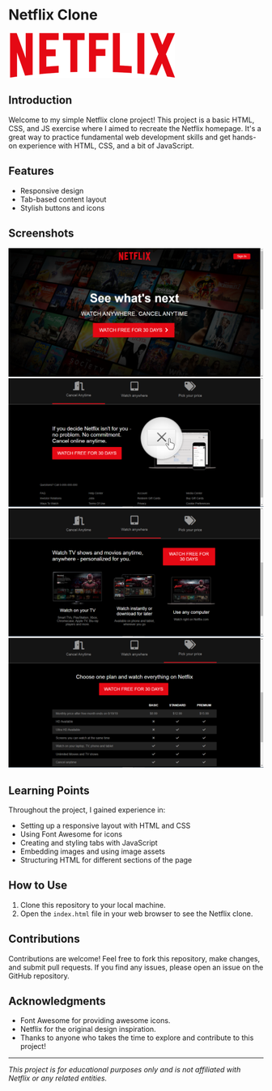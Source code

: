 # Netflix Clone

![Netflix Clone Logo](img/logo.png)

## Introduction

Welcome to my simple Netflix clone project! This project is a basic HTML, CSS, and JS exercise where I aimed to recreate the Netflix homepage. It's a great way to practice fundamental web development skills and get hands-on experience with HTML, CSS, and a bit of JavaScript.

## Features

- Responsive design
- Tab-based content layout
- Stylish buttons and icons

## Screenshots

![Screenshot 1](git_img/main.png)
![Screenshot 2](git_img/sub1.png)
![Screenshot 3](git_img/sub2.png)
![Screenshot 3](git_img/sub3.png)

## Learning Points

Throughout the project, I gained experience in:

- Setting up a responsive layout with HTML and CSS
- Using Font Awesome for icons
- Creating and styling tabs with JavaScript
- Embedding images and using image assets
- Structuring HTML for different sections of the page

## How to Use

1. Clone this repository to your local machine.
2. Open the `index.html` file in your web browser to see the Netflix clone.

## Contributions

Contributions are welcome! Feel free to fork this repository, make changes, and submit pull requests. If you find any issues, please open an issue on the GitHub repository.

## Acknowledgments

- Font Awesome for providing awesome icons.
- Netflix for the original design inspiration.
- Thanks to anyone who takes the time to explore and contribute to this project!

---

_This project is for educational purposes only and is not affiliated with Netflix or any related entities._
